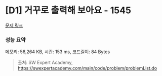 # [D1] 거꾸로 출력해 보아요 - 1545 

[문제 링크](https://swexpertacademy.com/main/code/problem/problemDetail.do?contestProbId=AV2gbY0qAAQBBAS0) 

### 성능 요약

메모리: 58,264 KB, 시간: 153 ms, 코드길이: 84 Bytes



> 출처: SW Expert Academy, https://swexpertacademy.com/main/code/problem/problemList.do
